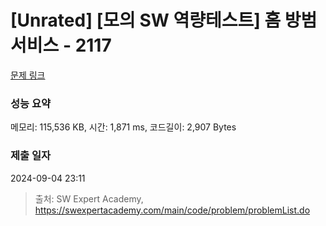 # [Unrated] [모의 SW 역량테스트] 홈 방범 서비스 - 2117 

[문제 링크](https://swexpertacademy.com/main/code/problem/problemDetail.do?contestProbId=AV5V61LqAf8DFAWu) 

### 성능 요약

메모리: 115,536 KB, 시간: 1,871 ms, 코드길이: 2,907 Bytes

### 제출 일자

2024-09-04 23:11



> 출처: SW Expert Academy, https://swexpertacademy.com/main/code/problem/problemList.do